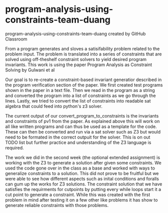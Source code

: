 # program-analysis-using-constraints-team-duang
program-analysis-using-constraints-team-duang created by GitHub Classroom

From a program generates and sloves a satisifability problem related to the problem input. The problem is translated into a series of constraints that are solved using off-theshelf constraint solvers to yield desired program invariants.
This work is using the paper Program Analysis as Constraint Solving by Gulwani et al

Our goal is to re-create a constraint-based invariant generatior described in the program verification section of the paper. We first created test programs shown in the paper in a text file. Then we read in the program as a string and converted the program into a list of constraints as we go through the lines. Lastly, we tried to convert the list of constraints into readable sat algebra that could feed into python's z3 solver.

The current output of our convert_program_to_constraints is the invariants and constraints of pv1 from the paper. As explained above this will work on all like written programs and can thus be used as a template for the code.
These can then be converted and run via a sat solver such as Z3 but would need to be formated in the correct outpuit for the 
solver. This is on out TODO list but further practice and understanding of the Z3 language is required.

The work we did in the second week (the optional extended assignment) is working with the Z3 to generate a solution after given some constraints. We used the code gone over in the class as a base and worked with ways to generalize constraints to a solution. This did not prove to be fruitful but we were able to see how different aspects such as inital conditions and foralls can gum up the works for Z3 solutions. The constraint solution that we have satisfies the requirments for cutpoints by putting every while loops start it a cut point to generate a constraint. While this was created with the first problem in mind after testing it on a few other like problems it has show to generate reliable constraints with those problems.
